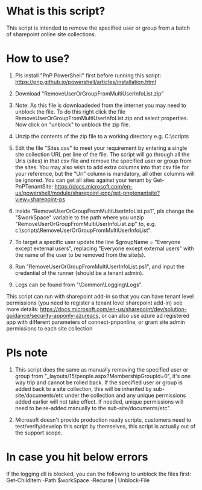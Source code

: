 # What is this script? 

This script is intended to remove the specified user or group from a batch of sharepoint online site collections. 

# How to use? 

1. Pls install "PnP PowerShell" first before running this script: https://pnp.github.io/powershell/articles/installation.html

2. Download "RemoveUserOrGroupFromMultiUserInfoList.zip" 

3. Note: As this file is downloadeded from the internet you may need to unblock the file. To do this right click the file RemoveUserOrGroupFromMultiUserInfoList.zip and select properties. Now click on "unblock" to unblock the zip file. 

4. Unzip the contents of the zip file to a working directory e.g. C:\scripts

5. Edit the file "Sites.csv" to meet your requirement by entering a single site collection URL per line of the file. The script will go through all the Urls (sites) in that csv file and remove the specified user or group from the sites. You may also wish to add extra columns into that csv file for your reference, but the “Url” column is mandatory, all other columns will be ignored. You can get all sites against your tenant by Get-PnPTenantSite: https://docs.microsoft.com/en-us/powershell/module/sharepoint-pnp/get-pnptenantsite?view=sharepoint-ps

6. Inside "RemoveUserOrGroupFromMultiUserInfoList.ps1", pls change the "$workSpace" variable to the path where you unzip "RemoveUserOrGroupFromMultiUserInfoList.zip" to, e.g. c:\scripts\RemoveUserOrGroupFromMultiUserInfoList". 

7. To target a specific user update the line $groupName = "Everyone except external users", replacing "Everyone except external users" with the name of the user to be removed from the site(s).

8. Run "RemoveUserOrGroupFromMultiUserInfoList.ps1", and input the credential of the runner (should be a tenant admin). 

9. Logs can be found from "\Common\Logging\Logs". 

This script can run with sharepoint add-in so that you can have tenant level permissions (you need to register a tenant level sharepoint add-in) see more details: https://docs.microsoft.com/en-us/sharepoint/dev/solution-guidance/security-apponly-azureacs, or can also use azure ad registered app with different parameters of connect-pnponline, or grant site admin permissions to each site collection 

# Pls note 

1. This script does the same as manually removing the specified user or group from "_layouts/15/people.aspx?MembershipGroupId=0", it's one way trip and cannot be rolled back. If the specified user or group is added back to a site collection, this will be inherited by sub-site/documents/etc under the collection and any unique permissions added earlier will not take effect. If needed, unique permissions will need to be re-added manually to the sub-site/documents/etc". 

2. Microsoft doesn't provide production ready scripts, customers need to test/verify/develop this script by themselves, this script is actually out of the support scope. 

# In case you hit below errors 

If the logging dll is blocked, you can the following to unblock the files first: Get-ChildItem -Path $workSpace -Recurse | Unblock-File
